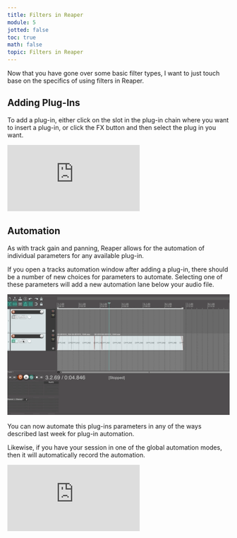 ```yaml
---
title: Filters in Reaper
module: 5
jotted: false
toc: true
math: false
topic: Filters in Reaper
---
```


Now that you have gone over some basic filter types, I want to just touch base on the specifics of using filters in Reaper.

## Adding Plug-Ins

To add a plug-in, either click on the slot in the plug-in chain where you want to insert a plug-in, or click the FX button and then select the plug in you want.

<div class="embed-responsive embed-responsive-16by9"><iframe class="embed-responsive-item" src="https://www.youtube.com/embed/sASP44VKggI" frameborder="0" allow="accelerometer; autoplay; encrypted-media; gyroscope; picture-in-picture" allowfullscreen></iframe></div>

## Automation

As with track gain and panning, Reaper allows for the automation of individual parameters for any available plug-in.

If you open a tracks automation window after adding a plug-in, there should be a number of new choices for parameters to automate. Selecting one of these parameters will add a new automation lane below your audio file.

![Example of selecting parameters for plug-in automation.](../imgs/plug-in_automation.gif "Example of selecting parameters for plug-in automation.")

You can now automate this plug-ins parameters in any of the ways described last week for plug-in automation.

Likewise, if you have your session in one of the global automation modes, then it will automatically record the automation.

<div class="embed-responsive embed-responsive-16by9"><iframe class="embed-responsive-item" src="https://www.youtube.com/embed/JXKVqum9SUU" frameborder="0" allow="accelerometer; autoplay; encrypted-media; gyroscope; picture-in-picture" allowfullscreen></iframe></div>
